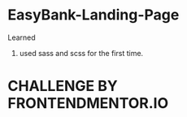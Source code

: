 # EasyBank-Landing-Page


Learned

1. used sass and scss for the first time. 







# CHALLENGE BY FRONTENDMENTOR.IO #
